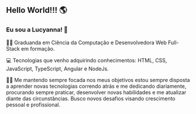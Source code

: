 ## Hello World!!! :earth_americas:

### Eu sou a Lucyanna! :woman:

:woman_student: Graduanda em Ciência da Computação e Desenvolvedora Web Full-Stack em formação. 

:computer: Tecnologias que venho adquirindo conhecimentos: HTML, CSS, JavaScript, TypeScript, Angular e NodeJs.


:woman_technologist: Me mantendo sempre focada nos meus objetivos estou sempre disposta a aprender novas tecnologias correndo atrás e me dedicando diariamente, procurando sempre praticar, desenvolver novas habilidades e me atualizar diante das circunstâncias. Busco novos desafios visando crescimento pessoal e profissional. 

<!--
**Lucyannar/lucyannar** is a ✨ _special_ ✨ repository because its `README.md` (this file) appears on your GitHub profile.

Here are some ideas to get you started:

- 🔭 I’m currently working on ...
- 🌱 I’m currently learning ...
- 👯 I’m looking to collaborate on ...
- 🤔 I’m looking for help with ...
- 💬 Ask me about ...
- 📫 How to reach me: ...
- 😄 Pronouns: ...
- ⚡ Fun fact: ...
-->
